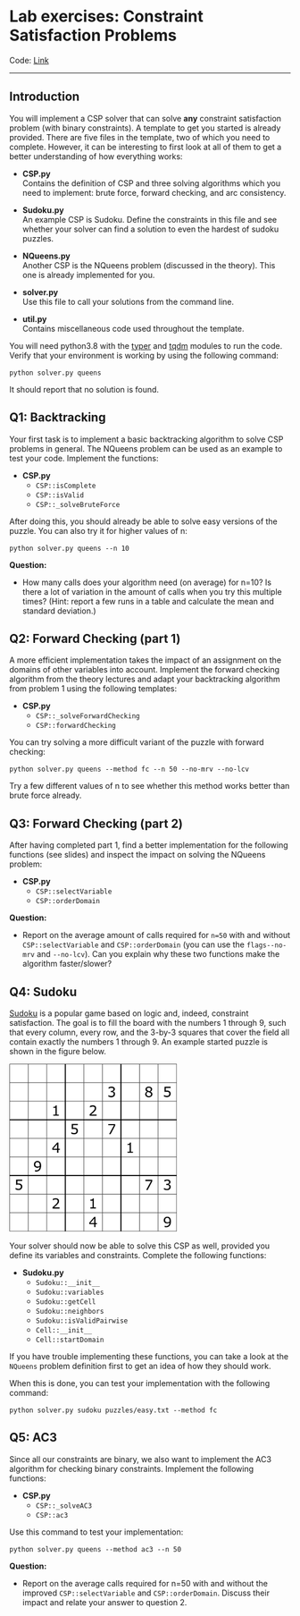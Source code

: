 

# Lab exercises: Constraint Satisfaction Problems

Code: [Link](./code.zip)

---

## Introduction

You will implement a CSP solver that can solve **any** constraint satisfaction problem (with binary constraints). A template to get you started is already provided. There are five files in the template, two of which you need to complete. However, it can be interesting to first look at all of them to get a better understanding of how everything works:

- **CSP.py**  
  Contains the definition of CSP and three solving algorithms which you need to implement: brute force, forward checking, and arc consistency.

- **Sudoku.py**  
  An example CSP is Sudoku. Define the constraints in this file and see whether your solver can find a solution to even the hardest of sudoku puzzles.

- **NQueens.py**  
  Another CSP is the NQueens problem (discussed in the theory). This one is already implemented for you.

- **solver.py**  
  Use this file to call your solutions from the command line.

- **util.py**  
  Contains miscellaneous code used throughout the template.

You will need python3.8 with the [typer](https://pypi.org/project/typer/) and [tqdm](https://pypi.org/project/tqdm/) modules to run the code. Verify that your environment is working by using the following command:

```shell
python solver.py queens
```

It should report that no solution is found.

## Q1: Backtracking

Your first task is to implement a basic backtracking algorithm to solve CSP problems in general. The NQueens problem can be used as an example to test your code. Implement the functions:

- **CSP.py**
  - `CSP::isComplete`
  - `CSP::isValid`
  - `CSP::_solveBruteForce`

After doing this, you should already be able to solve easy versions of the puzzle. You can also try it for higher values of n:

```shell
python solver.py queens --n 10
```

**Question:**

- How many calls does your algorithm need (on average) for n=10? Is there a lot of variation in the amount of calls when you try this multiple times?  (Hint: report a few runs in a table and calculate the mean and standard deviation.)

## Q2: Forward Checking (part 1)

A more efficient implementation takes the impact of an assignment on the domains of other variables into account. Implement the forward checking algorithm from the theory lectures and adapt your backtracking algorithm from problem 1 using the following templates:

- **CSP.py**
  - `CSP::_solveForwardChecking`
  - `CSP::forwardChecking`

You can try solving a more difficult variant of the puzzle with forward checking:

```shell
python solver.py queens --method fc --n 50 --no-mrv --no-lcv
```

Try a few different values of n to see whether this method works better than brute force already.



## Q3: Forward Checking (part 2)

After having completed part 1, find a better implementation for the following functions (see slides) and inspect the impact on solving the NQueens problem:

- **CSP.py**
  - `CSP::selectVariable`
  - `CSP::orderDomain`

**Question:**

- Report on the average amount of calls required for `n=50` with and without `CSP::selectVariable` and `CSP::orderDomain` (you can use the `flags--no-mrv` and `--no-lcv`). Can you explain why these two functions make the algorithm faster/slower?



## Q4: Sudoku

[Sudoku](https://en.wikipedia.org/wiki/Sudoku) is a popular game based on logic and, indeed, constraint satisfaction. The goal is to fill the board with the numbers 1 through 9, such that every column, every row, and the 3-by-3 squares that cover the field all contain exactly the numbers 1 through 9. An example started puzzle is shown in the figure below.

<img width=300 src="./assets/sudoku.png">

Your solver should now be able to solve this CSP as well, provided you define its variables and constraints. Complete the following functions:

- **Sudoku.py** 
  - `Sudoku::__init__`
  - `Sudoku::variables`
  - `Sudoku::getCell`
  - `Sudoku::neighbors`
  - `Sudoku::isValidPairwise`
  - `Cell::__init__`
  - `Cell::startDomain`

If you have trouble implementing these functions, you can take a look at the `NQueens` problem definition first to get an idea of how they should work.

When this is done, you can test your implementation with the following command:

```shell
python solver.py sudoku puzzles/easy.txt --method fc
```

## Q5: AC3

Since all our constraints are binary, we also want to implement the AC3 algorithm for checking binary constraints. Implement the following functions:

- **CSP.py**
  - `CSP::_solveAC3`
  - `CSP::ac3`

Use this command to test your implementation:

```shell
python solver.py queens --method ac3 --n 50
```

**Question:**

- Report on the average calls required for n=50 with and without the improved `CSP::selectVariable` and `CSP::orderDomain`. Discuss their impact and relate your answer to question 2.
